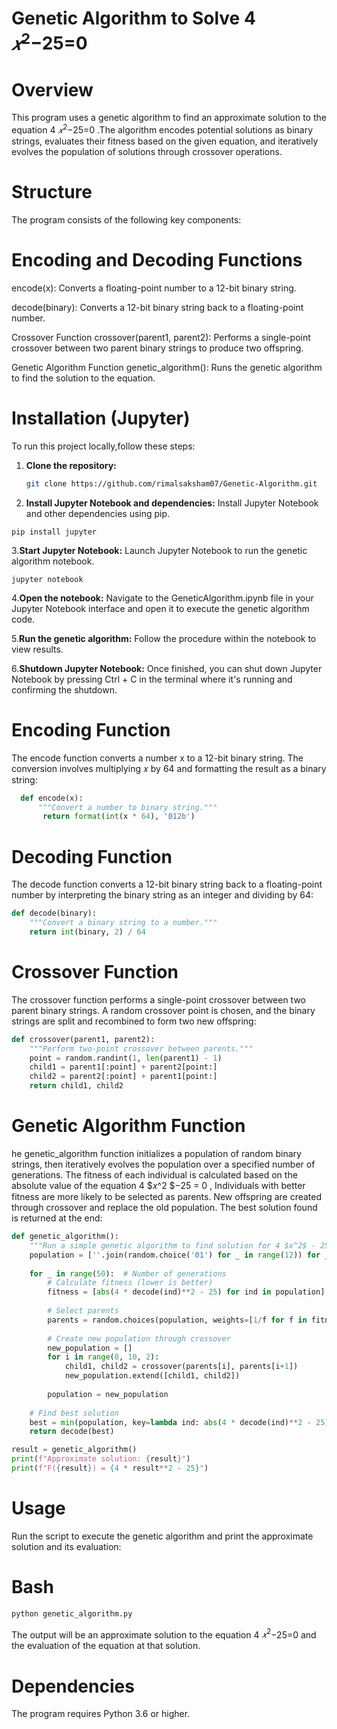 
# Genetic Algorithm to Solve 4 $𝑥^2$−25=0
# Overview
This program uses a genetic algorithm to find an approximate solution to the equation 4 $𝑥^2$−25=0 .The algorithm encodes potential solutions as binary strings, evaluates their fitness based on the given equation, and iteratively evolves the population of solutions through crossover operations.

# Structure
The program consists of the following key components:
# Encoding and Decoding Functions
encode(x): Converts a floating-point number to a 12-bit binary string.

decode(binary): Converts a 12-bit binary string back to a floating-point number.

Crossover Function
crossover(parent1, parent2): Performs a single-point crossover between two parent binary strings to produce two offspring.

Genetic Algorithm Function
genetic_algorithm(): Runs the genetic algorithm to find the solution to the equation.

# Installation (Jupyter)
To run this project locally,follow these steps:

1. **Clone the repository:**

   ```sh
   git clone https://github.com/rimalsaksham07/Genetic-Algorithm.git


2. **Install Jupyter Notebook and dependencies:**
 Install Jupyter Notebook and other dependencies using pip.
```
pip install jupyter
```

3.**Start Jupyter Notebook:**
Launch Jupyter Notebook to run the genetic algorithm notebook.
```
jupyter notebook
```

4.**Open the notebook:**
Navigate to the GeneticAlgorithm.ipynb file in your Jupyter Notebook interface and open it to execute the genetic algorithm code.

5.**Run the genetic algorithm:**
Follow the procedure within the notebook to view results.

6.**Shutdown Jupyter Notebook:**
Once finished, you can shut down Jupyter Notebook by pressing Ctrl + C in the terminal where it's running and confirming the shutdown.


# Encoding Function
The encode function converts a number x to a 12-bit binary string. The conversion involves multiplying 𝑥 by 64 and formatting the result as a binary string:


```python
  def encode(x):
      """Convert a number to binary string."""
       return format(int(x * 64), '012b')
```
# Decoding Function
The decode function converts a 12-bit binary string back to a floating-point number by interpreting the binary string as an integer and dividing by 64:
```python
def decode(binary):
    """Convert a binary string to a number."""
    return int(binary, 2) / 64
```
# Crossover Function
The crossover function performs a single-point crossover between two parent binary strings. A random crossover point is chosen, and the binary strings are split and recombined to form two new offspring:

```python
def crossover(parent1, parent2):
    """Perform two-point crossover between parents."""
    point = random.randint(1, len(parent1) - 1)
    child1 = parent1[:point] + parent2[point:]
    child2 = parent2[:point] + parent1[point:]
    return child1, child2

```
# Genetic Algorithm Function
he genetic_algorithm function initializes a population of random binary strings, then iteratively evolves the population over a specified number of generations. The fitness of each individual is calculated based on the absolute value of the equation 4 $𝑥^2 $−25 = 0 , Individuals with better fitness are more likely to be selected as parents. New offspring are created through crossover and replace the old population. The best solution found is returned at the end:

```python
def genetic_algorithm():
    """Run a simple genetic algorithm to find solution for 4 $x^2$ - 25 = 0."""
    population = [''.join(random.choice('01') for _ in range(12)) for _ in range(10)]
    
    for _ in range(50):  # Number of generations
        # Calculate fitness (lower is better)
        fitness = [abs(4 * decode(ind)**2 - 25) for ind in population]
        
        # Select parents
        parents = random.choices(population, weights=[1/f for f in fitness], k=10)
        
        # Create new population through crossover
        new_population = []
        for i in range(0, 10, 2):
            child1, child2 = crossover(parents[i], parents[i+1])
            new_population.extend([child1, child2])
        
        population = new_population
    
    # Find best solution
    best = min(population, key=lambda ind: abs(4 * decode(ind)**2 - 25))
    return decode(best)

result = genetic_algorithm()
print(f"Approximate solution: {result}")
print(f"F({result}) = {4 * result**2 - 25}")
```
 # Usage
Run the script to execute the genetic algorithm and print the approximate solution and its evaluation:

# Bash
```bash
python genetic_algorithm.py
```
The output will be an approximate solution to the equation 
4 $𝑥^2$−25=0 and the evaluation of the equation at that solution.

# Dependencies
The program requires Python 3.6 or higher.



